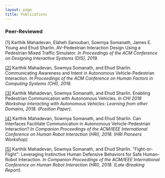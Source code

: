 ```yaml
---
layout: page
title: Publications
---
```


### Peer-Reviewed
[1] Karthik Mahadevan, Elaheh Sanoubari, Sowmya Somanath, James E. Young and Ehud Sharlin. AV-Pedestrian Interaction Design Using a Pedestrian Mixed Traffic Simulator. _In Proceedings of the ACM Conference on Designing Interactive Systems (DIS), 2019._

[[2]](https://drive.google.com/file/d/1kHu27P6i4ICVxfAhdcj-c53FAUsyFIHQ/view?usp=sharing) Karthik Mahadevan, Sowmya Somanath, and Ehud Sharlin. Communicating Awareness and Intent in Autonomous Vehicle-Pedestrian Interaction. _In Proceedings of the ACM Conference on Human Factors in Computing Systems (CHI), 2018._

[[3]](https://drive.google.com/file/d/1yz_Ei0KA-BRhQC-RPo1XOvE9xAHZFsJr/view?usp=sharing) Karthik Mahadevan, Sowmya Somanath, and Ehud Sharlin. Enabling Pedestrian Communication with Autonomous Vehicles. _In CHI 2018 Workshop Interacting with Autonomous Vehicles: Learning from other Domains, 2018. (Position Paper)._

[[4]](https://drive.google.com/file/d/1-MLe2zwac5-UQhVT_ngllkNW307HPPl-/view?usp=sharing) Karthik Mahadevan, Sowmya Somanath, and Ehud Sharlin. Can Interfaces Facilitate Communication in Autonomous Vehicle-Pedestrian Interaction? _In Companion Proceedings of the ACM/IEEE International Conference on Human Robot Interaction (HRI), 2018. (HRI Pioneers Workshop)._

[[5]](https://drive.google.com/file/d/1GVUzF5KAUW_T3CXbv0FMQ_Ct4Z6veYqv/view?usp=sharing) Karthik Mahadevan, Sowmya Somanath, and Ehud Sharlin. "Fight-or-Flight": Leveraging Instinctive Human Defensive Behaviors for Safe Human-Robot Interaction. _In Companion Proceedings of the ACM/IEEE International Conference on Human Robot Interaction (HRI), 2018. (Late-Breaking Report)._
